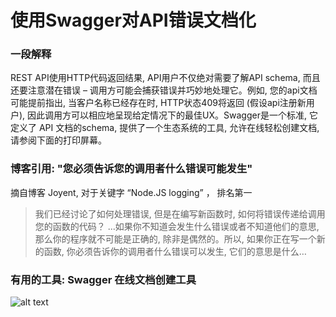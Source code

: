# 使用Swagger对API错误文档化


### 一段解释

REST API使用HTTP代码返回结果, API用户不仅绝对需要了解API schema, 而且还要注意潜在错误 – 调用方可能会捕获错误并巧妙地处理它。例如, 您的api文档可能提前指出, 当客户名称已经存在时, HTTP状态409将返回 (假设api注册新用户), 因此调用方可以相应地呈现给定情况下的最佳UX。Swagger是一个标准, 它定义了 API 文档的schema, 提供了一个生态系统的工具, 允许在线轻松创建文档, 请参阅下面的打印屏幕。

### 博客引用: "您必须告诉您的调用者什么错误可能发生"
 摘自博客 Joyent, 对于关键字 “Node.JS logging” ， 排名第一
 
 > 我们已经讨论了如何处理错误, 但是在编写新函数时, 如何将错误传递给调用您的函数的代码？
...如果你不知道会发生什么错误或者不知道他们的意思, 那么你的程序就不可能是正确的, 除非是偶然的。所以, 如果你正在写一个新的函数, 你必须告诉你的调用者什么错误可以发生, 它们的意思是什么…

 
 ### 有用的工具: Swagger 在线文档创建工具
![alt text](https://github.com/i0natan/nodebestpractices/blob/master/assets/images/swaggerDoc.png "API error handling")